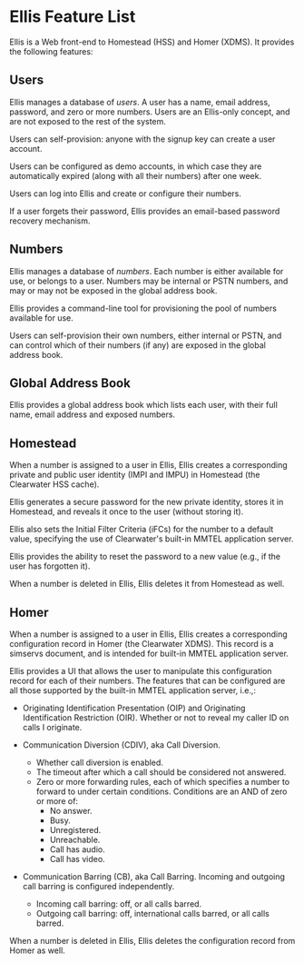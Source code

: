 Ellis Feature List
==================

Ellis is a Web front-end to Homestead (HSS) and Homer (XDMS). It
provides the following features:

Users
-----

Ellis manages a database of *users*. A user has a name, email address,
password, and zero or more numbers. Users are an Ellis-only concept,
and are not exposed to the rest of the system.

Users can self-provision: anyone with the signup key can create a user
account.

Users can be configured as demo accounts, in which case they are
automatically expired (along with all their numbers) after one week.

Users can log into Ellis and create or configure their numbers.

If a user forgets their password, Ellis provides an email-based
password recovery mechanism.

Numbers
-------

Ellis manages a database of *numbers*. Each number is either available
for use, or belongs to a user. Numbers may be internal or PSTN
numbers, and may or may not be exposed in the global address book.

Ellis provides a command-line tool for provisioning the pool of
numbers available for use.

Users can self-provision their own numbers, either internal or PSTN,
and can control which of their numbers (if any) are exposed in the
global address book.

Global Address Book
-------------------

Ellis provides a global address book which lists each user, with
their full name, email address and exposed numbers.

Homestead
---------

When a number is assigned to a user in Ellis, Ellis creates a
corresponding private and public user identity (IMPI and IMPU) in
Homestead (the Clearwater HSS cache).

Ellis generates a secure password for the new private identity, stores
it in Homestead, and reveals it once to the user (without storing it).

Ellis also sets the Initial Filter Criteria (iFCs) for the number to a
default value, specifying the use of Clearwater's built-in MMTEL
application server.

Ellis provides the ability to reset the password to a new value (e.g.,
if the user has forgotten it).

When a number is deleted in Ellis, Ellis deletes it from Homestead as
well.

Homer
-----

When a number is assigned to a user in Ellis, Ellis creates a
corresponding configuration record in Homer (the Clearwater
XDMS). This record is a simservs document, and is intended for
built-in MMTEL application server.

Ellis provides a UI that allows the user to manipulate this
configuration record for each of their numbers. The features that can
be configured are all those supported by the built-in MMTEL
application server, i.e.,:

* Originating Identification Presentation (OIP) and Originating
  Identification Restriction (OIR). Whether or not to reveal my caller
  ID on calls I originate.

* Communication Diversion (CDIV), aka Call Diversion.
  * Whether call diversion is enabled.
  * The timeout after which a call should be considered not answered.
  * Zero or more forwarding rules, each of which specifies a number to forward to under certain conditions. Conditions are an AND of zero or more of:
    * No answer.
    * Busy.
    * Unregistered.
    * Unreachable.
    * Call has audio.
    * Call has video.

* Communication Barring (CB), aka Call Barring. Incoming and outgoing
  call barring is configured independently.
  * Incoming call barring: off, or all calls barred.
  * Outgoing call barring: off, international calls barred, or all calls barred.

When a number is deleted in Ellis, Ellis deletes the configuration
record from Homer as well.
